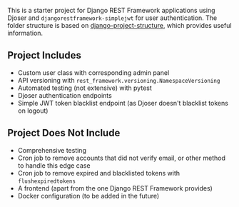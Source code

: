 This is a starter project for Django REST Framework applications using Djoser and `djangorestframework-simplejwt` for user authentication. The folder structure is based on [django-project-structure](https://github.com/saqibur/django-project-structure/tree/master), which provides useful information.

## Project Includes

- Custom user class with corresponding admin panel
- API versioning with `rest_framework.versioning.NamespaceVersioning`
- Automated testing (not extensive) with pytest
- Djoser authentication endpoints
- Simple JWT token blacklist endpoint (as Djoser doesn't blacklist tokens on logout)

## Project Does Not Include

- Comprehensive testing
- Cron job to remove accounts that did not verify email, or other method to handle this edge case
- Cron job to remove expired and blacklisted tokens with `flushexpiredtokens`
- A frontend (apart from the one Django REST Framework provides)
- Docker configuration (to be added in the future)
